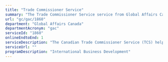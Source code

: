 ```yaml
---
title: "Trade Commissioner Service"
summary: "The Trade Commissioner Service service from Global Affairs Canada is available end-to-end online, according to the GC Service Inventory."
url: "gc/gac/1860"
department: "Global Affairs Canada"
departmentAcronym: "gac"
serviceId: "1860"
onlineEndtoEnd: 1
serviceDescription: "The Canadian Trade Commissioner Service (TCS) helps Canadian SMEs navigate the complexities of international business. The Trade Commissioner Service (TCS) helps Canadian businesses grow with confidence by connecting them with its funding and support progras, international opportunities, and its network of trade commissioners in over 160 cities worldwide."
serviceUrl: ""
programDescription: "International Business Development"
---
```

